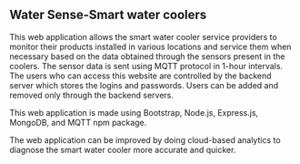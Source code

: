 ## Water Sense-Smart water coolers

This web application allows the smart water cooler service providers to monitor their products installed in various locations and
service them when necessary based on the data obtained through the sensors present in the coolers. The sensor data is sent using MQTT 
protocol in 1-hour intervals. The users who can access this website are controlled by the backend server which stores the logins and
passwords. Users can be added and removed only through the backend servers. 

This web application is made using Bootstrap, Node.js, Express.js, MongoDB, and MQTT npm package.

The web application can be improved by doing cloud-based analytics to diagnose the smart water cooler more accurate and quicker.
